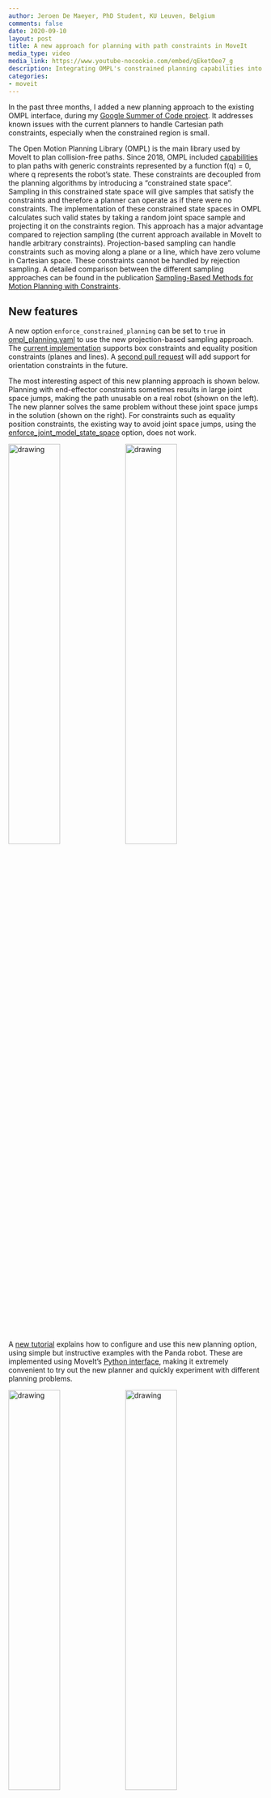 ```yaml
---
author: Jeroen De Maeyer, PhD Student, KU Leuven, Belgium
comments: false
date: 2020-09-10
layout: post
title: A new approach for planning with path constraints in MoveIt
media_type: video
media_link: https://www.youtube-nocookie.com/embed/qEketOee7_g
description: Integrating OMPL's constrained planning capabilities into MoveIt
categories:
- moveit
---
```


In the past three months, I added a new planning approach to the existing OMPL interface, during my [Google Summer of Code project](https://summerofcode.withgoogle.com/organizations/5848470994288640/#5590997586673664). It addresses known issues with the current planners to handle Cartesian path constraints, especially when the constrained region is small.

The Open Motion Planning Library (OMPL) is the main library used by MoveIt to plan collision-free paths. Since 2018, OMPL included [capabilities](http://ompl.kavrakilab.org/constrainedPlanning.html) to plan paths with generic constraints represented by a function f(q) = 0, where q represents the robot’s state. These constraints are decoupled from the planning algorithms by introducing a “constrained state space”. Sampling in this constrained state space will give samples that satisfy the constraints and therefore a planner can operate as if there were no constraints. The implementation of these constrained state spaces in OMPL calculates such valid states by taking a random joint space sample and projecting it on the constraints region. This approach has a major advantage compared to rejection sampling (the current approach available in MoveIt to handle arbitrary constraints). Projection-based sampling can handle constraints such as moving along a plane or a line, which have zero volume in Cartesian space. These constraints cannot be handled by rejection sampling. A detailed comparison between the different sampling approaches can be found in the publication [Sampling-Based Methods for Motion Planning with Constraints](http://www.kavrakilab.org/publications/kingston2018sampling-based-methods-for-motion-planning.pdf).

## New features

A new option `enforce_constrained_planning` can be set to `true` in [ompl_planning.yaml](https://ros-planning.github.io/moveit_tutorials/doc/ompl_interface/ompl_interface_tutorial.html) to use the new projection-based sampling approach. The [current implementation](https://github.com/moveit/moveit/pull/2273) supports box constraints and equality position constraints (planes and lines). A [second pull request](https://github.com/JeroenDM/moveit/pull/6) will add support for orientation constraints in the future.

The most interesting aspect of this new planning approach is shown below. Planning with end-effector constraints sometimes results in large joint space jumps, making the path unusable on a real robot (shown on the left). The new planner solves the same problem without these joint space jumps in the solution (shown on the right). For constraints such as equality position constraints, the existing way to avoid joint space jumps, using the [enforce_joint_model_state_space](https://ros-planning.github.io/moveit_tutorials/doc/ompl_interface/ompl_interface_tutorial.html#enforce-planning-in-joint-space) option, does not work.

<img src="/assets/images/blog_posts/ompl_constrained_planning/pos_con_pose_model.gif" alt="drawing" width="45%"/>
<img src="/assets/images/blog_posts/ompl_constrained_planning/pos_con_new_planner.gif" alt="drawing" width="45%"/>

A [new tutorial](https://github.com/moveit/moveit_tutorials/pull/518) explains how to configure and use this new planning option, using simple but instructive examples with the Panda robot. These are implemented using MoveIt’s [Python interface](https://ros-planning.github.io/moveit_tutorials/doc/move_group_python_interface/move_group_python_interface_tutorial.html), making it extremely convenient to try out the new planner and quickly experiment with different planning problems.

<img src="/assets/images/blog_posts/ompl_constrained_planning/tutorial_case_2.gif" alt="drawing" width="45%"/>
<img src="/assets/images/blog_posts/ompl_constrained_planning/tutorial_case_3.gif" alt="drawing" width="45%"/>

These example problems are only the tip of the iceberg. An [external planning plugin](https://github.com/JeroenDM/elion) shows the potential of this new planning technique and allows you to test experimental constraints. In addition, alternative approaches to projection-based sampling are available in OMPL that could be used for a subset of the constraints.

<img src="/assets/images/blog_posts/ompl_constrained_planning/welding_example.gif" alt="drawing" width="45%"/>
<img src="/assets/images/blog_posts/ompl_constrained_planning/kuka_pos_con.gif" alt="drawing" width="45%"/>

The project also improved the existing code in many ways. More than 100 lines of unused code have been removed, the logging statements cleaned up and a surprising [bug](https://github.com/moveit/moveit/pull/2239) fixed. See [here](https://gist.github.com/JeroenDM/426e3a7e083049295bbcb660c9a98e63) for a complete list of the pull requests.


## Limitations

The main (temporary) drawback is that the code is still being reviewed and merged. So it can only be used by building MoveIt from source right now. Hopefully, we can quickly work through the review process. Feel free to provide feedback and help out!

A second limitation at the moment is the performance. It can be quite slow compared to the existing planners in MoveIt. With some contributions from seasoned C++ programmers, we should be able to improve performance. This will also make it practical to use planners that optimize the solution, such as `RRTstar` and `PRMstar`.

## Conclusion

I really enjoyed contributing to MoveIt and learned more about C++ debugging in these three months than during all my previous C++ projects. I would encourage anyone looking for an interesting problem to solve and a supportive community to consider contributing to MoveIt

Thank you, Mark Moll (PickNik), Omid Heidari (Idaho State University), and Felix von Drigalski (OMRON SINIC X) for mentoring me during the project. Also thank you to the MoveIt maintainers for generously spending time reviewing. For my project in particular thank you Michael Görner,  Robert Haschke, and Tyler Weaver.

You can find the full log of the project [here](https://github.com/moveit/moveit/issues/2092).
